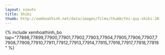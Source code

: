 ```yaml
---
layout: sieutv
title: Shiki
thumb: http://xemhoathinh.net/data/images/films/thumb/thi-quy-shiki-2012.jpg
---
```

{% include xemhoathinh_bo tap="77898,77899,77900,77901,77902,77903,77904,77905,77906,77907,77908,77909,77910,77911,77912,77913,77914,77915,77916,77917,77918,77919" %} 
